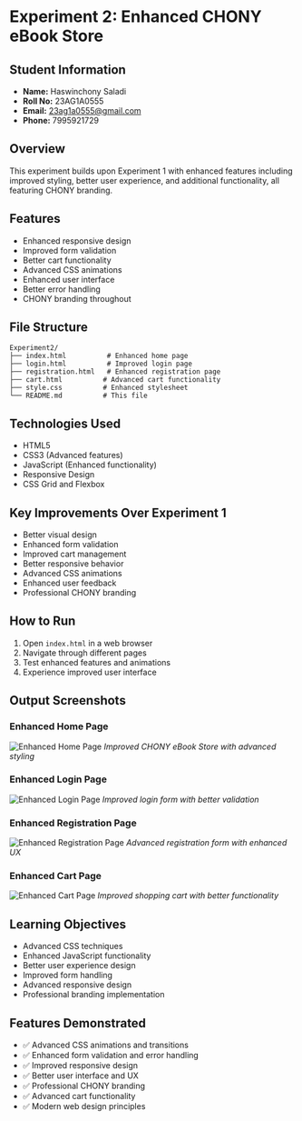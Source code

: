 # Experiment 2: Enhanced CHONY eBook Store

## Student Information
- **Name:** Haswinchony Saladi
- **Roll No:** 23AG1A0555
- **Email:** 23ag1a0555@gmail.com
- **Phone:** 7995921729

## Overview
This experiment builds upon Experiment 1 with enhanced features including improved styling, better user experience, and additional functionality, all featuring CHONY branding.

## Features
- Enhanced responsive design
- Improved form validation
- Better cart functionality
- Advanced CSS animations
- Enhanced user interface
- Better error handling
- CHONY branding throughout

## File Structure
```
Experiment2/
├── index.html          # Enhanced home page
├── login.html          # Improved login page
├── registration.html   # Enhanced registration page
├── cart.html          # Advanced cart functionality
├── style.css          # Enhanced stylesheet
└── README.md          # This file
```

## Technologies Used
- HTML5
- CSS3 (Advanced features)
- JavaScript (Enhanced functionality)
- Responsive Design
- CSS Grid and Flexbox

## Key Improvements Over Experiment 1
- Better visual design
- Enhanced form validation
- Improved cart management
- Better responsive behavior
- Advanced CSS animations
- Enhanced user feedback
- Professional CHONY branding

## How to Run
1. Open `index.html` in a web browser
2. Navigate through different pages
3. Test enhanced features and animations
4. Experience improved user interface

## Output Screenshots

### Enhanced Home Page
![Enhanced Home Page](screenshots/enhanced-home.png)
*Improved CHONY eBook Store with advanced styling*

### Enhanced Login Page
![Enhanced Login Page](screenshots/enhanced-login.png)
*Improved login form with better validation*

### Enhanced Registration Page
![Enhanced Registration Page](screenshots/enhanced-registration.png)
*Advanced registration form with enhanced UX*

### Enhanced Cart Page
![Enhanced Cart Page](screenshots/enhanced-cart.png)
*Improved shopping cart with better functionality*

## Learning Objectives
- Advanced CSS techniques
- Enhanced JavaScript functionality
- Better user experience design
- Improved form handling
- Advanced responsive design
- Professional branding implementation

## Features Demonstrated
- ✅ Advanced CSS animations and transitions
- ✅ Enhanced form validation and error handling
- ✅ Improved responsive design
- ✅ Better user interface and UX
- ✅ Professional CHONY branding
- ✅ Advanced cart functionality
- ✅ Modern web design principles 
